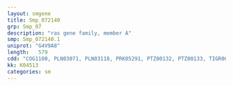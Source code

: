 ```yaml
---
layout: smgene
title: Smp_072140
grp: Smp_07
description: "ras gene family, member A"
smp: Smp_072140.1
uniprot: "G4V9A8"
length:   579
cdd: "COG1100, PLN03071, PLN03118, PRK05291, PTZ00132, PTZ00133, TIGR00231, cd01870, cl21455, pfam00071, pfam08477, smart00174, smart00176"
kk: K04513
categories: sm
---
```

